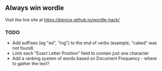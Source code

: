 ## Always win wordle

Visit the live site at https://kjprice.github.io/wordle-hack/

### TODO

 - Add suffixes (eg "ed", "ing") to the end of verbs (example, "caked" was not found)
 - Limit each "Exact Letter Position" field to contain just one character
 - Add a ranking system of words based on Document Frequency - where to gather the text?
